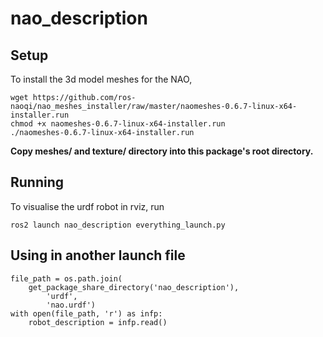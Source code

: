 # nao_description

## Setup

To install the 3d model meshes for the NAO,

    wget https://github.com/ros-naoqi/nao_meshes_installer/raw/master/naomeshes-0.6.7-linux-x64-installer.run
    chmod +x naomeshes-0.6.7-linux-x64-installer.run
    ./naomeshes-0.6.7-linux-x64-installer.run

**Copy meshes/ and texture/ directory into this package's root directory.**

## Running

To visualise the urdf robot in rviz, run

`ros2 launch nao_description everything_launch.py`


## Using in another launch file

    file_path = os.path.join(
        get_package_share_directory('nao_description'),
            'urdf',
            'nao.urdf')
    with open(file_path, 'r') as infp:
        robot_description = infp.read()
